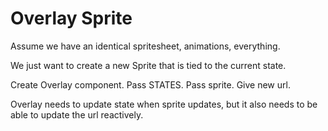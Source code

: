 # Overlay Sprite

Assume we have an identical spritesheet, animations, everything.

We just want to create a new Sprite that is tied to the current state.

Create Overlay component.
Pass STATES.
Pass sprite.
Give new url.

Overlay needs to update state when sprite updates, but it also needs to be able to update the url reactively.
